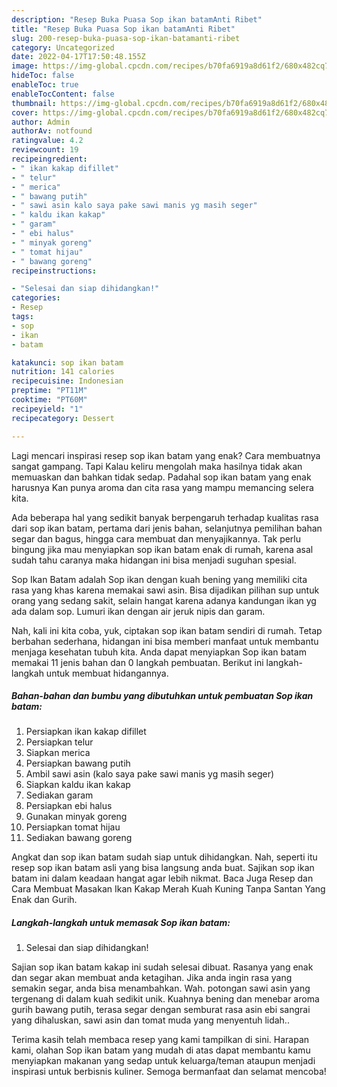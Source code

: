 ```yaml
---
description: "Resep Buka Puasa Sop ikan batamAnti Ribet"
title: "Resep Buka Puasa Sop ikan batamAnti Ribet"
slug: 200-resep-buka-puasa-sop-ikan-batamanti-ribet
category: Uncategorized
date: 2022-04-17T17:50:48.155Z
image: https://img-global.cpcdn.com/recipes/b70fa6919a8d61f2/680x482cq70/sop-ikan-batam-foto-resep-utama.jpg
hideToc: false
enableToc: true
enableTocContent: false
thumbnail: https://img-global.cpcdn.com/recipes/b70fa6919a8d61f2/680x482cq70/sop-ikan-batam-foto-resep-utama.jpg
cover: https://img-global.cpcdn.com/recipes/b70fa6919a8d61f2/680x482cq70/sop-ikan-batam-foto-resep-utama.jpg
author: Admin
authorAv: notfound
ratingvalue: 4.2
reviewcount: 19
recipeingredient:
- " ikan kakap difillet"
- " telur"
- " merica"
- " bawang putih"
- " sawi asin kalo saya pake sawi manis yg masih seger"
- " kaldu ikan kakap"
- " garam"
- " ebi halus"
- " minyak goreng"
- " tomat hijau"
- " bawang goreng"
recipeinstructions:

- "Selesai dan siap dihidangkan!"
categories:
- Resep
tags:
- sop
- ikan
- batam

katakunci: sop ikan batam 
nutrition: 141 calories
recipecuisine: Indonesian
preptime: "PT11M"
cooktime: "PT60M"
recipeyield: "1"
recipecategory: Dessert

---
```



Lagi mencari inspirasi resep sop ikan batam yang enak? Cara membuatnya sangat gampang. Tapi Kalau keliru mengolah maka hasilnya tidak akan memuaskan dan bahkan tidak sedap. Padahal sop ikan batam yang enak harusnya Kan punya aroma dan cita rasa yang mampu memancing selera kita.


Ada beberapa hal yang sedikit banyak berpengaruh terhadap kualitas rasa dari sop ikan batam, pertama dari jenis bahan, selanjutnya pemilihan bahan segar dan bagus, hingga cara membuat dan menyajikannya. Tak perlu bingung jika mau menyiapkan sop ikan batam enak di rumah, karena asal sudah tahu caranya maka hidangan ini bisa menjadi suguhan spesial.

Sop Ikan Batam adalah Sop ikan dengan kuah bening yang memiliki cita rasa yang khas karena memakai sawi asin. Bisa dijadikan pilihan sup untuk orang yang sedang sakit, selain hangat karena adanya kandungan ikan yg ada dalam sop. Lumuri ikan dengan air jeruk nipis dan garam.


Nah, kali ini kita coba, yuk, ciptakan sop ikan batam sendiri di rumah. Tetap berbahan sederhana, hidangan ini bisa memberi manfaat untuk membantu menjaga kesehatan tubuh kita. Anda dapat menyiapkan Sop ikan batam memakai 11 jenis bahan dan 0 langkah pembuatan. Berikut ini langkah-langkah untuk membuat hidangannya.

<!--inarticleads1-->

##### Bahan-bahan dan bumbu yang dibutuhkan untuk pembuatan Sop ikan batam:

1. Persiapkan  ikan kakap difillet
1. Persiapkan  telur
1. Siapkan  merica
1. Persiapkan  bawang putih
1. Ambil  sawi asin (kalo saya pake sawi manis yg masih seger)
1. Siapkan  kaldu ikan kakap
1. Sediakan  garam
1. Persiapkan  ebi halus
1. Gunakan  minyak goreng
1. Persiapkan  tomat hijau
1. Sediakan  bawang goreng


Angkat dan sop ikan batam sudah siap untuk dihidangkan. Nah, seperti itu resep sop ikan batam asli yang bisa langsung anda buat. Sajikan sop ikan batam ini dalam keadaan hangat agar lebih nikmat. Baca Juga Resep dan Cara Membuat Masakan Ikan Kakap Merah Kuah Kuning Tanpa Santan Yang Enak dan Gurih. 

<!--inarticleads2-->

##### Langkah-langkah untuk memasak Sop ikan batam:


1. Selesai dan siap dihidangkan!

Sajian sop ikan batam kakap ini sudah selesai dibuat. Rasanya yang enak dan segar akan membuat anda ketagihan. Jika anda ingin rasa yang semakin segar, anda bisa menambahkan. Wah. potongan sawi asin yang tergenang di dalam kuah sedikit unik. Kuahnya bening dan menebar aroma gurih bawang putih, terasa segar dengan semburat rasa asin ebi sangrai yang dihaluskan, sawi asin dan tomat muda yang menyentuh lidah.. 

Terima kasih telah membaca resep yang kami tampilkan di sini. Harapan kami, olahan Sop ikan batam yang mudah di atas dapat membantu kamu menyiapkan makanan yang sedap untuk keluarga/teman ataupun menjadi inspirasi untuk berbisnis kuliner. Semoga bermanfaat dan selamat mencoba!
